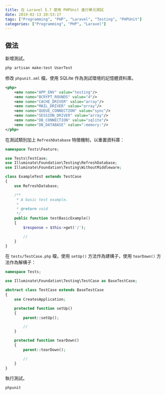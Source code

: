 ```yaml
---
title: 在 Laravel 5.7 使用 PHPUnit 進行單元測試
date: 2019-02-13 20:53:17
tags: ["Programming", "PHP", "Laravel", "Testing", "PHPUnit"]
categories: ["Programming", "PHP", "Laravel"]
---
```


## 做法

新增測試。

```bash
php artisan make:test UserTest
```

修改 `phpunit.xml` 檔，使用 SQLite 作為測試環境的記憶體資料庫。

```xml
<php>
    <env name="APP_ENV" value="testing"/>
    <env name="BCRYPT_ROUNDS" value="4"/>
    <env name="CACHE_DRIVER" value="array"/>
    <env name="MAIL_DRIVER" value="array"/>
    <env name="QUEUE_CONNECTION" value="sync"/>
    <env name="SESSION_DRIVER" value="array"/>
    <env name="DB_CONNECTION" value="sqlite"/>
    <env name="DB_DATABASE" value=":memory:"/>
</php>
```

在測試類別加上 `RefreshDatabase` 特徵機制，以重置資料庫：

```php
namespace Tests\Feature;

use Tests\TestCase;
use Illuminate\Foundation\Testing\RefreshDatabase;
use Illuminate\Foundation\Testing\WithoutMiddleware;

class ExampleTest extends TestCase
{
    use RefreshDatabase;

    /**
     * A basic test example.
     *
     * @return void
     */
    public function testBasicExample()
    {
        $response = $this->get('/');

        //
    }
}
```

在 `tests/TestCase.php` 檔，使用 `setUp()` 方法作為建構子，使用 `tearDown()` 方法作為解構子：

```php
namespace Tests;

use Illuminate\Foundation\Testing\TestCase as BaseTestCase;

abstract class TestCase extends BaseTestCase
{
    use CreatesApplication;

    protected function setUp()
    {
        parent::setUp();

        //
    }

    protected function tearDown()
    {
        parent::tearDown();

        //
    }
}
```

執行測試。

```bash
phpunit
```
